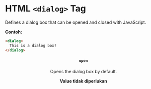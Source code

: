 # HTML `<dialog>` Tag

Defines a dialog box that can be opened and closed with JavaScript.

<div class="example">
	<p class="example__label"><strong>Contoh:</strong></p>
	<div class="example__preview">
        <dialog>
        This is a dialog box!
        </dialog>
	</div>
</div>

```html
<dialog>
  This is a dialog box!
</dialog>
```

<article class="attribute">
	<header class="attribute__header">
		<h4 class="attribute__name">
			<code class="attribute__tag attribute__tag--novalue">open</code>
		</h4>
		<div class="attribute__desc">
			<p>Opens the dialog box by default.</p>
            <strong class="attribute__desc--novalue">Value tidak diperlukan</strong>
		</div>
	</header>
	<div class="attribute__values">
		<article class="attribute__value">
            <aside class="attribute__preview">
				<div class="attribute__preview-output">
<dialog>
  This is a dialog box!
</dialog>
				</div>
			</aside>
		</article>
	</div>
</article>